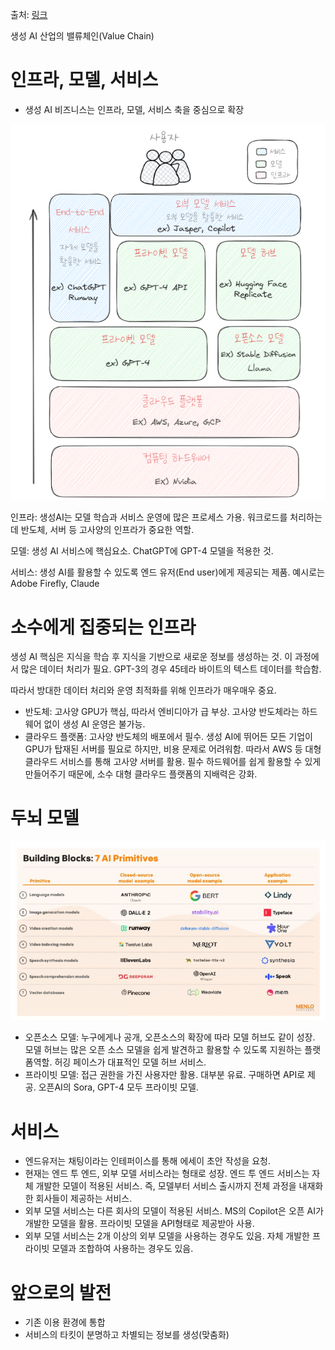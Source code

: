 출처: [링크](https://yozm.wishket.com/magazine/detail/2497/)

생성 AI 산업의 밸류체인(Value Chain)

# 인프라, 모델, 서비스

- 생성 AI 비즈니스는 인프라, 모델, 서비스 축을 중심으로 확장

![alt text](image/image-1.png)

인프라: 생성AI는 모델 학습과 서비스 운영에 많은 프로세스 가용. 워크로드를 처리하는데 반도체, 서버 등 고사양의 인프라가 중요한 역할.

모델: 생성 AI 서비스에 핵심요소. ChatGPT에 GPT-4 모델을 적용한 것.

서비스: 생성 AI를 활용할 수 있도록 엔드 유저(End user)에게 제공되는 제품. 예시로는 Adobe Firefly, Claude

# 소수에게 집중되는 인프라

생성 AI 핵심은 지식을 학습 후 지식을 기반으로 새로운 정보를 생성하는 것. 이 과정에서 많은 데이터 처리가 필요. GPT-3의 경우 45테라 바이트의 텍스트 데이터를 학습함.

따라서 방대한 데이터 처리와 운영 최적화를 위해 인프라가 매우매우 중요.

- 반도체: 고사양 GPU가 핵심, 따라서 엔비디아가 급 부상. 고사양 반도체라는 하드웨어 없이 생성 AI 운영은 불가능.
- 클라우드 플랫폼: 고사양 반도체의 배포에서 필수. 생성 AI에 뛰어든 모든 기업이 GPU가 탑재된 서버를 필요로 하지만, 비용 문제로 어려워함. 따라서 AWS 등 대형 클라우드 서비스를 통해 고사양 서버를 활용. 필수 하드웨어를 쉽게 활용할 수 있게 만들어주기 때문에, 소수 대형 클라우드 플랫폼의 지배력은 강화.

# 두뇌 모델

![alt text](image/image-2.png)

- 오픈소스 모델: 누구에게나 공개, 오픈소스의 확장에 따라 모델 허브도 같이 성장. 모델 허브는 많은 오픈 소스 모델을 쉽게 발견하고 활용할 수 있도록 지원하는 플랫폼역할. 허깅 페이스가 대표적인 모델 허브 서비스.
- 프라이빗 모델: 접근 권한을 가진 사용자만 활용. 대부분 유료. 구매하면 API로 제공. 오픈AI의 Sora, GPT-4 모두 프라이빗 모델.

# 서비스

- 엔드유저는 채팅이라는 인테퍼이스를 통해 에세이 초안 작성을 요청.
- 현재는 엔드 투 엔드, 외부 모델 서비스라는 형태로 성장. 엔드 투 엔드 서비스는 자체 개발한 모델이 적용된 서비스. 즉, 모델부터 서비스 출시까지 전체 과정을 내재화한 회사들이 제공하는 서비스.
- 외부 모델 서비스는 다른 회사의 모델이 적용된 서비스. MS의 Copilot은 오픈 AI가 개발한 모델을 활용. 프라이빗 모델을 API형태로 제공받아 사용.
- 외부 모델 서비스는 2개 이상의 외부 모델을 사용하는 경우도 있음. 자체 개발한 프라이빗 모델과 조합하여 사용하는 경우도 있음.

# 앞으로의 발전

- 기존 이용 환경에 통합
- 서비스의 타킷이 분명하고 차별되는 정보를 생성(맞춤화)
